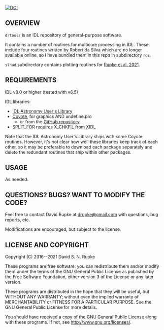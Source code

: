 [![DOI](https://zenodo.org/badge/68748458.svg)](https://zenodo.org/badge/latestdoi/68748458)

## OVERVIEW

`drtools` is an IDL repository of general-purpose software.

It contains a number of routines for multicore processing in
IDL. These include four routines written by Robert da Silva which are
no longer available online, so I have bundled them in this repo in
subdirectory `rds`.

`s7nad` subdirectory contains plotting routines for [Rupke et al. 2021](https://ui.adsabs.harvard.edu/abs/2021MNRAS.503.4748R/abstract).

## REQUIREMENTS

IDL v8.0 or higher (tested with v8.5)

IDL libraries:
- [IDL Astronomy User's Library](http://idlastro.gsfc.nasa.gov)
- [Coyote](http://www.idlcoyote.com/documents/programs.php#COYOTE_LIBRARY_DOWNLOAD), for graphics AND undefine.pro
  - or from the [GitHub repository](https://github.com/davidwfanning/idl-coyote/tree/master/coyote)
- SPLIT_FOR requires X_CHKFIL from [XIDL](https://github.com/profxj/xidl)

Note that the IDL Astronomy User's Library ships with some Coyote
routines. However, it's not clear how well these libraries keep track
of each other, so it may be preferable to download each package
separately and delete the redundant routines that ship within other
packages.

## USAGE

As needed.

## QUESTIONS? BUGS? WANT TO MODIFY THE CODE?

Feel free to contact David Rupke at drupke@gmail.com with questions,
bug reports, etc.

Modifications are encouraged, but subject to the license.

## LICENSE AND COPYRIGHT

Copyright (C) 2016--2021 David S. N. Rupke

These programs are free software: you can redistribute them and/or
modify them under the terms of the GNU General Public License as
published by the Free Software Foundation, either version 3 of the
License or any later version.

These programs are distributed in the hope that they will be useful,
but WITHOUT ANY WARRANTY; without even the implied warranty of
MERCHANTABILITY or FITNESS FOR A PARTICULAR PURPOSE.  See the GNU
General Public License for more details.

You should have received a copy of the GNU General Public License
along with these programs.  If not, see http://www.gnu.org/licenses/.
